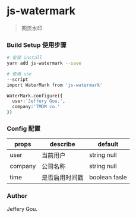 # js-watermark

> 网页水印

### Build Setup 使用步骤

``` bash
# 安装 install
yarn add js-watermark --save
```
``` bash
# 使用 use
--script
import WaterMark from 'js-watermark'

WaterMark.configure({
  user:'Jeffery Gou.',
  company:'TMDM co.'
})

```
### Config 配置
props | describe | default
----|------|----
user | 当前用户  | string null
company | 公司名称 | string null
time | 是否启用时间戳  | boolean fasle 

### Author

Jeffery Gou.